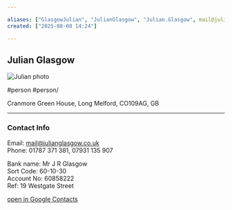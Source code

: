 ```yaml
--- 

aliases: ["GlasgowJulian", "JulianGlasgow", "Julian.Glasgow", mail@julianglasgow.co.uk] 
created: ["2025-08-08 14:24"] 

--- 
```


## Julian Glasgow
![Julian photo](https://lh3.googleusercontent.com/cm/AGPWSu-Gm9TI_gAOm0Eg_7Spq6QtcMMGbcYNk9o4oH9Tg2G5QmY2KIVCNkWYVSBL1f3FPq3SXQ=s100) 

#person #person/

Cranmore Green House, Long Melford, CO109AG, GB

---- 

### Contact Info

Email: mail@julianglasgow.co.uk  
Phone: 01787 371 381, 07931 135 907 

Bank name: Mr J R Glasgow  
Sort Code: 60-10-30  
Account No: 60858222  
Ref: 19 Westgate Street

[open in Google Contacts](https://contacts.google.com/person/c5038250513868168262) 

